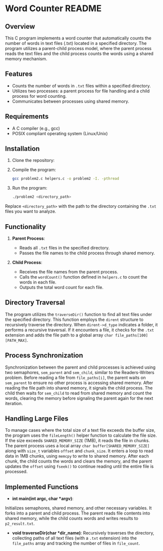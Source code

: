 # Word Counter README

## Overview

This C program implements a word counter that automatically counts the number of words in text files (.txt) located in a specified directory. The program utilizes a parent-child process model, where the parent process reads the text files and the child process counts the words using a shared memory mechanism.

## Features

- Counts the number of words in `.txt` files within a specified directory.
- Utilizes two processes: a parent process for file handling and a child process for word counting.
- Communicates between processes using shared memory.

## Requirements

- A C compiler (e.g., gcc)
- POSIX compliant operating system (Linux/Unix)

## Installation

1. Clone the repository:
2. Compile the program:

   ```bash
   gcc problem2.c helpers.c -o problem2 -I. -pthread
   ```
3. Run the program:
    ```bash
    ./problem2 <directory_path>
    ```
Replace `<directory_path>` with the path to the directory containing the `.txt` files you want to analyze.

## Functionality

1. **Parent Process**:
   - Reads all `.txt` files in the specified directory.
   - Passes the file names to the child process through shared memory.

2. **Child Process**:
   - Receives the file names from the parent process.
   - Calls the `wordCount()` function defined in `helpers.c` to count the words in each file.
   - Outputs the total word count for each file.

## Directory Traversal

The program utilizes the `traverseDir()` function to find all text files under the specified directory. This function employs the `dirent` structure to recursively traverse the directory. When `dirent->d_type` indicates a folder, it performs a recursive traversal. If it encounters a file, it checks for the `.txt` extension and adds the file path to a global array `char file_paths[100][PATH_MAX]`.

## Process Synchronization

Synchronization between the parent and child processes is achieved using two semaphores, `sem_parent` and `sem_child`, similar to the Readers-Writers problem. Before reading a file from `file_paths[i]`, the parent waits on `sem_parent` to ensure no other process is accessing shared memory. After reading the file path into shared memory, it signals the child process. The child then waits for `sem_child` to read from shared memory and count the words, clearing the memory before signaling the parent again for the next iteration.

## Handling Large Files

To manage cases where the total size of a text file exceeds the buffer size, the program uses the `fileLength()` helper function to calculate the file size. If the size exceeds `SHARED_MEMORY_SIZE` (1MB), it reads the file in chunks. The parent process uses a local array `char buffer[SHARED_MEMORY_SIZE]` along with `size_t` variables `offset` and `chunk_size`. It enters a loop to read data in 1MB chunks, using `memcpy` to write to shared memory. After each chunk, the child counts the words and clears the memory, and the parent updates the `offset` using `fseek()` to continue reading until the entire file is processed.

## Implemented Functions
- **int main(int argc, char *argv)**: 

Initializes semaphores, shared memory, and other necessary variables. It forks into a parent and child process. The parent reads file contents into shared memory, while the child counts words and writes results to `p2_result.txt`.

- **void traverseDir(char *dir_name)**: 
Recursively traverses the directory, collecting paths of all text files (with a `.txt` extension) into the `file_paths` array and tracking the number of files in `file_count`.